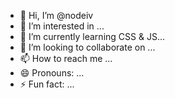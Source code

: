 - 👋 Hi, I’m @nodeiv
- 👀 I’m interested in ...
- 🌱 I’m currently learning CSS & JS...
- 💞️ I’m looking to collaborate on ...
- 📫 How to reach me ...
- 😄 Pronouns: ...
- ⚡ Fun fact: ...

<!---
nodeiv/nodeiv is a ✨ special ✨ repository because its `README.md` (this file) appears on your GitHub profile.
You can click the Preview link to take a look at your changes.
--->
